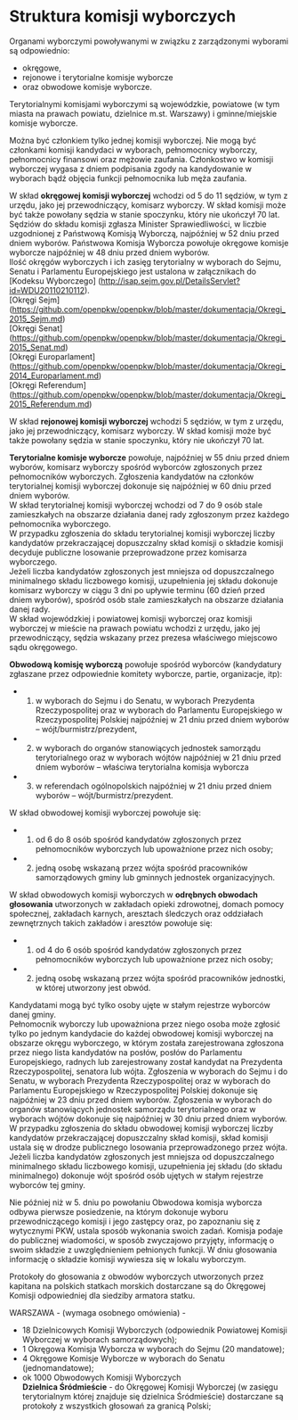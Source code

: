 # Struktura komisji wyborczych

Organami wyborczymi powoływanymi w związku z zarządzonymi wyborami są odpowiednio:
*  okręgowe,
*  rejonowe i terytorialne komisje wyborcze
*  oraz obwodowe komisje wyborcze.

Terytorialnymi komisjami wyborczymi są wojewódzkie, powiatowe (w tym miasta na prawach powiatu, dzielnice m.st. Warszawy) i gminne/miejskie komisje wyborcze.

Można być członkiem tylko jednej komisji wyborczej. Nie mogą być członkami komisji kandydaci w wyborach, pełnomocnicy wyborczy, pełnomocnicy finansowi oraz mężowie zaufania.
Członkostwo w komisji wyborczej wygasa z dniem podpisania zgody na kandydowanie w wyborach bądź objęcia funkcji pełnomocnika lub męża zaufania.  

W skład **okręgowej komisji wyborczej** wchodzi od 5 do 11 sędziów, w tym z urzędu, jako jej przewodniczący, komisarz wyborczy. W skład komisji może być także powołany sędzia w stanie spoczynku, który nie ukończył 70 lat.
Sędziów do składu komisji zgłasza Minister Sprawiedliwości, w liczbie uzgodnionej z Państwową Komisją Wyborczą, najpóźniej w 52 dniu przed dniem wyborów.
Państwowa Komisja Wyborcza powołuje okręgowe komisje wyborcze najpóźniej w 48 dniu przed dniem wyborów.  
Ilość okręgów wyborczych i ich zasięg terytorialny w wyborach do Sejmu, Senatu i Parlamentu Europejskiego jest ustalona w załącznikach do [Kodeksu Wyborczego] (http://isap.sejm.gov.pl/DetailsServlet?id=WDU20110210112).  
[Okręgi Sejm] (https://github.com/openpkw/openpkw/blob/master/dokumentacja/Okregi_2015_Sejm.md)  
[Okręgi Senat] (https://github.com/openpkw/openpkw/blob/master/dokumentacja/Okregi_2015_Senat.md)  
[Okręgi Europarlament] (https://github.com/openpkw/openpkw/blob/master/dokumentacja/Okregi_2014_Europarlament.md)  
[Okręgi Referendum] (https://github.com/openpkw/openpkw/blob/master/dokumentacja/Okregi_2015_Referendum.md)  

W skład **rejonowej komisji wyborczej** wchodzi 5 sędziów, w tym z urzędu, jako jej przewodniczący, komisarz wyborczy. W skład komisji może być także powołany sędzia w stanie spoczynku, który nie ukończył 70 lat.

**Terytorialne komisje wyborcze** powołuje, najpóźniej w 55 dniu przed dniem wyborów, komisarz wyborczy spośród wyborców zgłoszonych przez pełnomocników wyborczych. Zgłoszenia kandydatów na członków terytorialnej komisji wyborczej dokonuje się najpóźniej w 60 dniu przed dniem wyborów.  
W skład terytorialnej komisji wyborczej wchodzi od 7 do 9 osób stale zamieszkałych na obszarze działania danej rady zgłoszonym przez każdego pełnomocnika wyborczego.  
W przypadku zgłoszenia do składu terytorialnej komisji wyborczej liczby kandydatów przekraczającej dopuszczalny skład komisji o składzie komisji decyduje publiczne losowanie przeprowadzone przez komisarza wyborczego.  
Jeżeli liczba kandydatów zgłoszonych jest mniejsza od dopuszczalnego minimalnego składu liczbowego komisji, uzupełnienia jej składu dokonuje komisarz wyborczy w ciągu 3 dni po upływie terminu (60 dzień przed dniem wyborów), spośród osób stale zamieszkałych na obszarze działania danej rady.  
W skład wojewódzkiej i powiatowej komisji wyborczej oraz komisji wyborczej w mieście na prawach powiatu wchodzi z urzędu, jako jej przewodniczący, sędzia wskazany przez prezesa właściwego miejscowo sądu okręgowego.  

**Obwodową komisję wyborczą** powołuje spośród wyborców (kandydatury zgłaszane przez odpowiednie komitety wyborcze, partie, organizacje, itp):
* 1) w wyborach do Sejmu i do Senatu, w wyborach Prezydenta Rzeczypospolitej oraz w wyborach do Parlamentu Europejskiego w Rzeczypospolitej Polskiej najpóźniej w 21 dniu przed dniem wyborów – wójt/burmistrz/prezydent,
* 2) w wyborach do organów stanowiących jednostek samorządu terytorialnego oraz w wyborach wójtów najpóźniej w 21 dniu przed dniem wyborów – właściwa terytorialna komisja wyborcza
* 3) w referendach ogólnopolskich najpóźniej w 21 dniu przed dniem wyborów – wójt/burmistrz/prezydent.

W skład obwodowej komisji wyborczej powołuje się:
* 1) od 6 do 8 osób spośród kandydatów zgłoszonych przez pełnomocników wyborczych lub upoważnione przez nich osoby;
* 2) jedną osobę wskazaną przez wójta spośród pracowników samorządowych gminy lub gminnych jednostek organizacyjnych.

W skład obwodowych komisji wyborczych w **odrębnych obwodach głosowania** utworzonych w zakładach opieki zdrowotnej, domach pomocy społecznej, zakładach karnych, aresztach śledczych oraz oddziałach zewnętrznych takich zakładów i aresztów powołuje się:
* 1) od 4 do 6 osób spośród kandydatów zgłoszonych przez pełnomocników wyborczych lub upoważnione przez nich osoby;
* 2) jedną osobę wskazaną przez wójta spośród pracowników jednostki, w której utworzony jest obwód.

Kandydatami mogą być tylko osoby ujęte w stałym rejestrze wyborców danej gminy.  
Pełnomocnik wyborczy lub upoważniona przez niego osoba może zgłosić tylko po jednym kandydacie do każdej obwodowej komisji wyborczej na obszarze okręgu wyborczego, w którym została zarejestrowana zgłoszona przez niego lista kandydatów na posłów, posłów do Parlamentu Europejskiego, radnych lub zarejestrowany został kandydat na Prezydenta Rzeczypospolitej, senatora lub wójta. Zgłoszenia w wyborach do Sejmu i do Senatu, w wyborach Prezydenta Rzeczypospolitej oraz w wyborach do Parlamentu Europejskiego w Rzeczypospolitej Polskiej dokonuje się najpóźniej w 23 dniu przed dniem wyborów. Zgłoszenia w wyborach do organów stanowiących jednostek samorządu terytorialnego oraz w wyborach wójtów dokonuje się najpóźniej w 30 dniu przed dniem wyborów.  
W przypadku zgłoszenia do składu obwodowej komisji wyborczej liczby kandydatów przekraczającej dopuszczalny skład komisji, skład komisji ustala się w drodze publicznego losowania przeprowadzonego przez wójta.  
Jeżeli liczba kandydatów zgłoszonych jest mniejsza od dopuszczalnego minimalnego składu liczbowego komisji, uzupełnienia jej składu (do składu minimalnego) dokonuje wójt spośród osób ujętych w stałym rejestrze wyborców tej gminy.

Nie później niż w 5. dniu po powołaniu Obwodowa komisja wyborcza odbywa pierwsze posiedzenie, na którym dokonuje wyboru przewodniczącego komisji i jego zastępcy oraz, po zapoznaniu się z wytycznymi PKW, ustala sposób wykonania swoich zadań.
Komisja podaje do publicznej wiadomości, w sposób zwyczajowo przyjęty, informację o swoim składzie z uwzględnieniem pełnionych funkcji. W dniu głosowania informację o składzie komisji wywiesza się w lokalu wyborczym.

Protokoły do głosowania z obwodów wyborczych utworzonych przez kapitana na polskich statkach morskich dostarczane są do Okręgowej Komisji odpowiedniej dla siedziby armatora statku.

WARSZAWA - (wymaga osobnego omówienia) -  
* 18 Dzielnicowych Komisji Wyborczych (odpowiednik Powiatowej Komisji Wyborczej w wyborach samorządowych);  
* 1 Okręgowa Komisja Wyborcza w wyborach do Sejmu (20 mandatowe);  
* 4 Okręgowe Komisje Wyborcze w wyborach do Senatu (jednomandatowe);  
* ok 1000 Obwodowych Komisji Wyborczych  
**Dzielnica Śródmieście** - do Okręgowej Komisji Wyborczej (w zasięgu terytorialnym której znajduje się dzielnica Śródmieście) dostarczane są protokoły z wszystkich głosowań za granicą Polski;  
